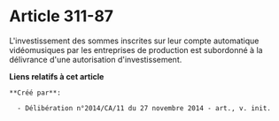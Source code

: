# Article 311-87

L'investissement des sommes inscrites sur leur compte automatique vidéomusiques par les entreprises de production est
subordonné à la délivrance d'une autorisation d'investissement.

**Liens relatifs à cet article**

	**Créé par**:

	  - Délibération n°2014/CA/11 du 27 novembre 2014 - art., v. init.
